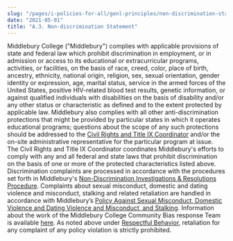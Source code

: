 ```yaml
---
slug: "/pages/i-policies-for-all/genl-principles/non-discrimination-statement"
date: "2021-05-01"
title: "A.3. Non-discrimination Statement"
---
```


Middlebury College ("Middlebury") complies with applicable provisions of state and federal law which prohibit discrimination in employment, or in admission or access to its educational or extracurricular programs, activities, or facilities, on the basis of race, creed, color, place of birth, ancestry, ethnicity, national origin, religion, sex, sexual orientation, gender identity or expression, age, marital status, service in the armed forces of the United States, positive HIV-related blood test results, genetic information, or against qualified individuals with disabilities on the basis of disability and/or any other status or characteristic as defined and to the extent protected by applicable law. Middlebury also complies with all other anti-discrimination protections that might be provided by particular states in which it operates educational programs; questions about the scope of any such protections should be addressed to the [Civil Rights and Title IX Coordinator](http://www.middlebury.edu/studentlife/doc/hro) and/or the on-site administrative representative for the particular program at issue. The Civil Rights and Title IX Coordinator coordinates Middlebury's efforts to comply with any and all federal and state laws that prohibit discrimination on the basis of one or more of the protected characteristics listed above. Discrimination complaints are processed in accordance with the procedures set forth in Middlebury's [Non-Discrimination Investigations & Resolutions Procedure](http://go.middlebury.edu/ahdp). Complaints about sexual misconduct, domestic and dating violence and misconduct, stalking and related retaliation are handled in accordance with Middlebury’s [Policy Against Sexual Misconduct, Domestic Violence and Dating Violence and Misconduct, and Stalking](http://go.middlebury.edu/SMDVS). Information about the work of the Middlebury College Community Bias response Team is available [here](http://www.middlebury.edu/about/handbook_old/student_policies/community-bias-response-team-policy-). As noted above under [Respectful Behavior](http://www.middlebury.edu/pages/i-policies-for-all/genl-principles/respectful-behavior), retaliation for any complaint of any policy violation is strictly prohibited.
